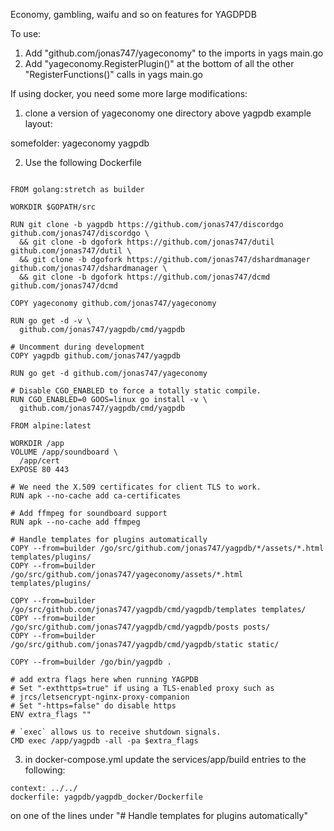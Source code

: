 Economy, gambling, waifu and so on features for YAGDPDB

To use:

1. Add 	"github.com/jonas747/yageconomy" to the imports in yags main.go
2. Add "yageconomy.RegisterPlugin()" at the bottom of all the other "RegisterFunctions()" calls in yags main.go

If using docker, you need some more large modifications:

1. clone a version of yageconomy one directory above yagpdb
example layout:

somefolder:
	yageconomy
	yagpdb

2. Use the following Dockerfile

```

FROM golang:stretch as builder

WORKDIR $GOPATH/src

RUN git clone -b yagpdb https://github.com/jonas747/discordgo github.com/jonas747/discordgo \
  && git clone -b dgofork https://github.com/jonas747/dutil github.com/jonas747/dutil \
  && git clone -b dgofork https://github.com/jonas747/dshardmanager github.com/jonas747/dshardmanager \
  && git clone -b dgofork https://github.com/jonas747/dcmd github.com/jonas747/dcmd

COPY yageconomy github.com/jonas747/yageconomy

RUN go get -d -v \
  github.com/jonas747/yagpdb/cmd/yagpdb

# Uncomment during development
COPY yagpdb github.com/jonas747/yagpdb

RUN go get -d github.com/jonas747/yageconomy

# Disable CGO_ENABLED to force a totally static compile.
RUN CGO_ENABLED=0 GOOS=linux go install -v \
  github.com/jonas747/yagpdb/cmd/yagpdb

FROM alpine:latest

WORKDIR /app
VOLUME /app/soundboard \
  /app/cert
EXPOSE 80 443

# We need the X.509 certificates for client TLS to work.
RUN apk --no-cache add ca-certificates

# Add ffmpeg for soundboard support
RUN apk --no-cache add ffmpeg

# Handle templates for plugins automatically
COPY --from=builder /go/src/github.com/jonas747/yagpdb/*/assets/*.html templates/plugins/
COPY --from=builder /go/src/github.com/jonas747/yageconomy/assets/*.html templates/plugins/

COPY --from=builder /go/src/github.com/jonas747/yagpdb/cmd/yagpdb/templates templates/
COPY --from=builder /go/src/github.com/jonas747/yagpdb/cmd/yagpdb/posts posts/
COPY --from=builder /go/src/github.com/jonas747/yagpdb/cmd/yagpdb/static static/

COPY --from=builder /go/bin/yagpdb .

# add extra flags here when running YAGPDB
# Set "-exthttps=true" if using a TLS-enabled proxy such as
# jrcs/letsencrypt-nginx-proxy-companion
# Set "-https=false" do disable https
ENV extra_flags ""

# `exec` allows us to receive shutdown signals.
CMD exec /app/yagpdb -all -pa $extra_flags

```

3. in docker-compose.yml update the services/app/build entries to the following:

```
context: ../../
dockerfile: yagpdb/yagpdb_docker/Dockerfile
```

on one of the lines under "# Handle templates for plugins automatically"

